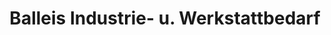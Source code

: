 ---
title: "Balleis Industrie- u. Werkstattbedarf"
url: /baar-schwaben/balleis-industrie-u-werkstattbedarf/
shop: Baumarkt
---
